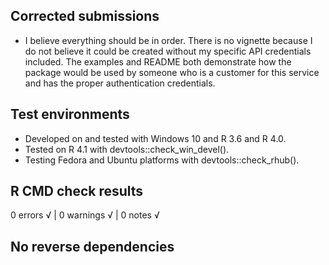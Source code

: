## Corrected submissions
 
* I believe everything should be in order. There is no vignette because I do not believe it could be created without my specific API credentials included. The examples and README both demonstrate how the package would be used by someone who is a customer for this service and has the proper authentication credentials.
  
## Test environments
 
* Developed on and tested with Windows 10 and R 3.6 and R 4.0.
* Tested on R 4.1 with devtools::check_win_devel().
* Testing Fedora and Ubuntu platforms with devtools::check_rhub().
 
## R CMD check results
 
0 errors √ | 0 warnings √ | 0 notes √
  
## No reverse dependencies